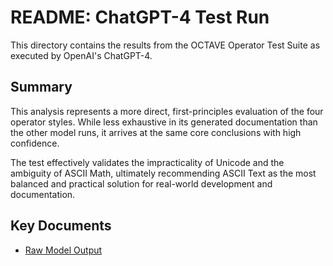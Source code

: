 # README: ChatGPT-4 Test Run

This directory contains the results from the OCTAVE Operator Test Suite as executed by OpenAI's ChatGPT-4.

## Summary

This analysis represents a more direct, first-principles evaluation of the four operator styles. While less exhaustive in its generated documentation than the other model runs, it arrives at the same core conclusions with high confidence.

The test effectively validates the impracticality of Unicode and the ambiguity of ASCII Math, ultimately recommending ASCII Text as the most balanced and practical solution for real-world development and documentation.

## Key Documents

- [Raw Model Output](./raw_output.md)

